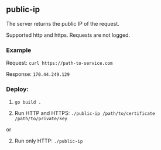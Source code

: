 ## public-ip

The server returns the public IP of the request.

Supported http and https. Requests are not logged.

### Example

Request:
`curl https://path-to-service.com`

Response:
`170.44.249.129`

### Deploy:

1. `go build .`

2. Run HTTP and HTTPS: `./public-ip /path/to/certificate /path/to/private/key`

or

2. Run only HTTP: `./public-ip`
